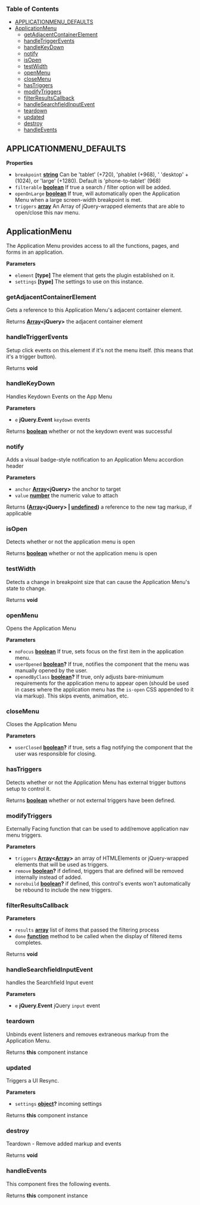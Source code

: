 <!-- Generated by documentation.js. Update this documentation by updating the source code. -->

### Table of Contents

-   [APPLICATIONMENU_DEFAULTS](#applicationmenu_defaults)
-   [ApplicationMenu](#applicationmenu)
    -   [getAdjacentContainerElement](#getadjacentcontainerelement)
    -   [handleTriggerEvents](#handletriggerevents)
    -   [handleKeyDown](#handlekeydown)
    -   [notify](#notify)
    -   [isOpen](#isopen)
    -   [testWidth](#testwidth)
    -   [openMenu](#openmenu)
    -   [closeMenu](#closemenu)
    -   [hasTriggers](#hastriggers)
    -   [modifyTriggers](#modifytriggers)
    -   [filterResultsCallback](#filterresultscallback)
    -   [handleSearchfieldInputEvent](#handlesearchfieldinputevent)
    -   [teardown](#teardown)
    -   [updated](#updated)
    -   [destroy](#destroy)
    -   [handleEvents](#handleevents)

## APPLICATIONMENU_DEFAULTS

**Properties**

-   `breakpoint` **[string](https://developer.mozilla.org/docs/Web/JavaScript/Reference/Global_Objects/String)** Can be 'tablet' (+720), 'phablet (+968), ' 'desktop' +(1024),
    or 'large' (+1280). Default is 'phone-to-tablet' (968)
-   `filterable` **[boolean](https://developer.mozilla.org/docs/Web/JavaScript/Reference/Global_Objects/Boolean)** If true a search / filter option will be added.
-   `openOnLarge` **[boolean](https://developer.mozilla.org/docs/Web/JavaScript/Reference/Global_Objects/Boolean)** If true, will automatically open the Application Menu when a
    large screen-width breakpoint is met.
-   `triggers` **[array](https://developer.mozilla.org/docs/Web/JavaScript/Reference/Global_Objects/Array)** An Array of jQuery-wrapped elements that are able to open/close
    this nav menu.

## ApplicationMenu

The Application Menu provides access to all the functions, pages, and forms in an application.

**Parameters**

-   `element` **\[type]** The element that gets the plugin established on it.
-   `settings` **\[type]** The settings to use on this instance.

### getAdjacentContainerElement

Gets a reference to this Application Menu's adjacent container element.

Returns **[Array](https://developer.mozilla.org/docs/Web/JavaScript/Reference/Global_Objects/Array)&lt;jQuery>** the adjacent container element

### handleTriggerEvents

Setup click events on this.element if it's not the menu itself.
(this means that it's a trigger button).

Returns **void** 

### handleKeyDown

Handles Keydown Events on the App Menu

**Parameters**

-   `e` **jQuery.Event** `keydown` events

Returns **[boolean](https://developer.mozilla.org/docs/Web/JavaScript/Reference/Global_Objects/Boolean)** whether or not the keydown event was successful

### notify

Adds a visual badge-style notification to an Application Menu accordion header

**Parameters**

-   `anchor` **[Array](https://developer.mozilla.org/docs/Web/JavaScript/Reference/Global_Objects/Array)&lt;jQuery>** the anchor to target
-   `value` **[number](https://developer.mozilla.org/docs/Web/JavaScript/Reference/Global_Objects/Number)** the numeric value to attach

Returns **([Array](https://developer.mozilla.org/docs/Web/JavaScript/Reference/Global_Objects/Array)&lt;jQuery> | [undefined](https://developer.mozilla.org/docs/Web/JavaScript/Reference/Global_Objects/undefined))** a reference to the new tag markup, if applicable

### isOpen

Detects whether or not the application menu is open

Returns **[boolean](https://developer.mozilla.org/docs/Web/JavaScript/Reference/Global_Objects/Boolean)** whether or not the application menu is open

### testWidth

Detects a change in breakpoint size that can cause the Application Menu's state to change.

Returns **void** 

### openMenu

Opens the Application Menu

**Parameters**

-   `noFocus` **[boolean](https://developer.mozilla.org/docs/Web/JavaScript/Reference/Global_Objects/Boolean)** If true, sets focus on the first item in the application menu.
-   `userOpened` **[boolean](https://developer.mozilla.org/docs/Web/JavaScript/Reference/Global_Objects/Boolean)?** If true, notifies the component that the menu was
     manually opened by the user.
-   `openedByClass` **[boolean](https://developer.mozilla.org/docs/Web/JavaScript/Reference/Global_Objects/Boolean)?** If true, only adjusts bare-miniumum requirements
     for the application menu to appear open (should be used in cases where the application
     menu has the `is-open` CSS appended to it via markup).  This skips events, animation, etc.

### closeMenu

Closes the Application Menu

**Parameters**

-   `userClosed` **[boolean](https://developer.mozilla.org/docs/Web/JavaScript/Reference/Global_Objects/Boolean)?** if true, sets a flag notifying the component
     that the user was responsible for closing.

### hasTriggers

Detects whether or not the Application Menu has external trigger buttons setup to control it.

Returns **[boolean](https://developer.mozilla.org/docs/Web/JavaScript/Reference/Global_Objects/Boolean)** whether or not external triggers have been defined.

### modifyTriggers

Externally Facing function that can be used to add/remove application nav menu triggers.

**Parameters**

-   `triggers` **[Array](https://developer.mozilla.org/docs/Web/JavaScript/Reference/Global_Objects/Array)&lt;[Array](https://developer.mozilla.org/docs/Web/JavaScript/Reference/Global_Objects/Array)>** an array of HTMLElements or jQuery-wrapped elements that
     will be used as triggers.
-   `remove` **[boolean](https://developer.mozilla.org/docs/Web/JavaScript/Reference/Global_Objects/Boolean)?** if defined, triggers that are defined will be removed
     internally instead of added.
-   `norebuild` **[boolean](https://developer.mozilla.org/docs/Web/JavaScript/Reference/Global_Objects/Boolean)?** if defined, this control's events won't automatically
     be rebound to include the new triggers.

### filterResultsCallback

**Parameters**

-   `results` **[array](https://developer.mozilla.org/docs/Web/JavaScript/Reference/Global_Objects/Array)** list of items that passed the filtering process
-   `done` **[function](https://developer.mozilla.org/docs/Web/JavaScript/Reference/Statements/function)** method to be called when the display of filtered items completes.

Returns **void** 

### handleSearchfieldInputEvent

handles the Searchfield Input event

**Parameters**

-   `e` **jQuery.Event** jQuery `input` event

### teardown

Unbinds event listeners and removes extraneous markup from the Application Menu.

Returns **this** component instance

### updated

Triggers a UI Resync.

**Parameters**

-   `settings` **[object](https://developer.mozilla.org/docs/Web/JavaScript/Reference/Global_Objects/Object)?** incoming settings

Returns **this** component instance

### destroy

Teardown - Remove added markup and events

Returns **void** 

### handleEvents

This component fires the following events.

Returns **this** component instance
